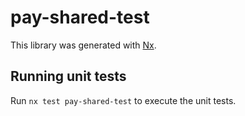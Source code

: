 # pay-shared-test

This library was generated with [Nx](https://nx.dev).

## Running unit tests

Run `nx test pay-shared-test` to execute the unit tests.
